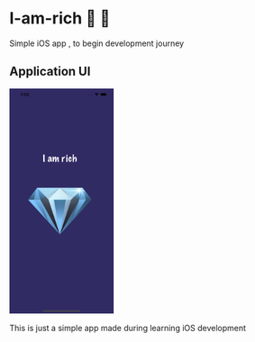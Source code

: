 # I-am-rich :tada: :rocket:

Simple iOS app , to begin development journey 

## Application UI 
<img src="screenshots/one.png" alt="icon" height="400" />
<br />

This is just a simple app made during learning iOS development
